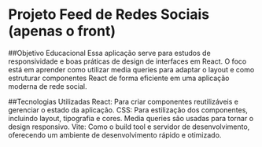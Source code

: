 # Projeto Feed de Redes Sociais (apenas o front)

##Objetivo Educacional
Essa aplicação serve para estudos de responsividade e boas práticas de design de interfaces em React. O foco está em aprender como utilizar media queries para adaptar o layout e como estruturar componentes React de forma eficiente em uma aplicação moderna de rede social.

##Tecnologias Utilizadas
React: Para criar componentes reutilizáveis e gerenciar o estado da aplicação.
CSS: Para estilização dos componentes, incluindo layout, tipografia e cores. Media queries são usadas para tornar o design responsivo.
Vite: Como o build tool e servidor de desenvolvimento, oferecendo um ambiente de desenvolvimento rápido e otimizado.
